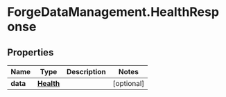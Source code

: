 # ForgeDataManagement.HealthResponse

## Properties
Name | Type | Description | Notes
------------ | ------------- | ------------- | -------------
**data** | [**Health**](Health.md) |  | [optional] 


